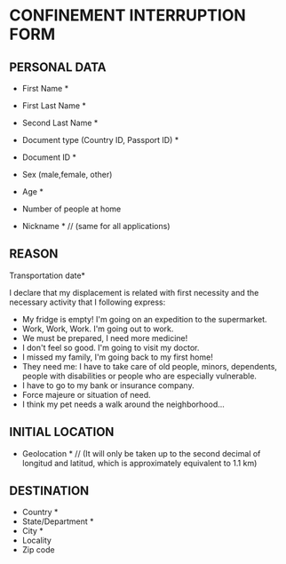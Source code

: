# CONFINEMENT INTERRUPTION FORM
## PERSONAL DATA
* First Name * 
* First Last Name * 
* Second Last Name * 
* Document type (Country ID, Passport ID) * 
* Document ID * 
* Sex (male,female, other) 
* Age * 
* Number of people at home

* Nickname *  // (same for all applications)

## REASON
Transportation date*

I declare that my displacement is related with first necessity and the necessary activity that I following express:

*	My fridge is empty! I'm going on an expedition to the supermarket.
* Work, Work, Work. I'm going out to work.
* We must be prepared, I need more medicine!
* I don't feel so good. I'm going to visit my doctor.
* I missed my family, I'm going back to my first home! 
* They need me: I have to take care of old people, minors, dependents, people with disabilities or people who are especially vulnerable.
* I have to go to my bank or insurance company.
* Force majeure or situation of need.
* I think my pet needs a walk around the neighborhood...

## INITIAL LOCATION
* Geolocation * // (It will only be taken up to the second decimal of longitud and latitud, which is approximately equivalent to 1.1 km)

## DESTINATION
* Country *
* State/Department *
* City *
* Locality
* Zip code
